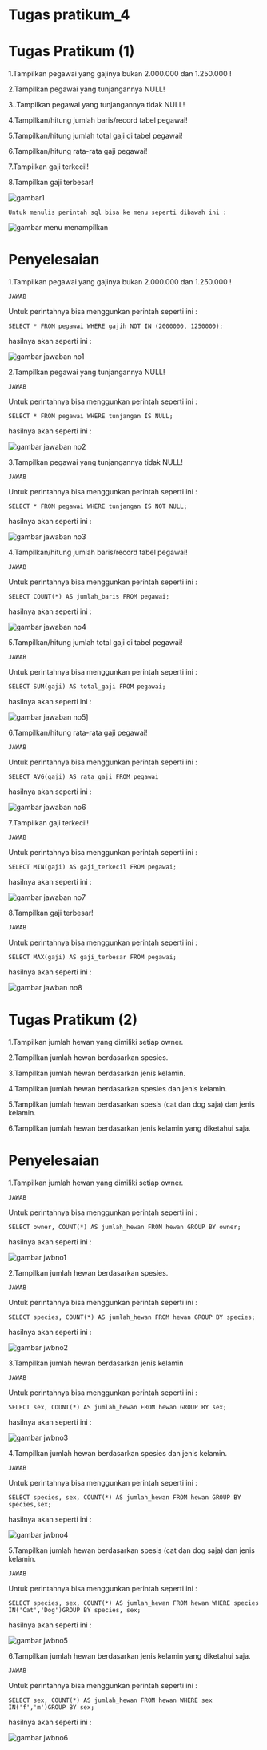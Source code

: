 # Tugas pratikum_4

# Tugas Pratikum (1)

1.Tampilkan pegawai yang gajinya bukan 2.000.000 dan 1.250.000 !

2.Tampilkan pegawai yang tunjangannya NULL!

3..Tampilkan pegawai yang tunjangannya tidak NULL!

4.Tampilkan/hitung jumlah baris/record tabel pegawai!

5.Tampilkan/hitung jumlah total gaji di tabel pegawai!

6.Tampilkan/hitung rata-rata gaji pegawai!

7.Tampilkan gaji terkecil!

8.Tampilkan gaji terbesar!


![gambar1](https://github.com/MikaelRivaldo/pratikum_4/assets/115770247/7f7a0162-ba08-40c0-890f-535b74b47507)


`Untuk menulis perintah sql bisa ke menu seperti dibawah ini : `

![gambar menu menampilkan](https://github.com/MikaelRivaldo/pratikum_4/assets/115770247/a4ea21ca-ed58-41b1-868c-bdbce979658d)


# Penyelesaian

1.Tampilkan pegawai yang gajinya bukan 2.000.000 dan 1.250.000 !

`JAWAB`

Untuk perintahnya bisa menggunkan perintah seperti ini  :

`SELECT * FROM pegawai WHERE gajih NOT IN (2000000, 1250000);`

hasilnya akan seperti ini :

![gambar jawaban no1](https://github.com/MikaelRivaldo/pratikum_4/assets/115770247/0cb432bc-c432-464b-bbdb-e54b70535222)


2.Tampilkan pegawai yang tunjangannya NULL!

`JAWAB`

Untuk perintahnya bisa menggunkan perintah seperti ini  :

`SELECT * FROM pegawai WHERE tunjangan IS NULL;`

hasilnya akan seperti ini :

![gambar jawaban no2](https://github.com/MikaelRivaldo/pratikum_4/assets/115770247/ab39858f-753c-4227-a789-121215befbac)

3.Tampilkan pegawai yang tunjangannya tidak NULL!

`JAWAB`

Untuk perintahnya bisa menggunkan perintah seperti ini  :

`SELECT * FROM pegawai WHERE tunjangan IS NOT NULL;`

 hasilnya akan seperti ini :

![gambar jawaban no3](https://github.com/MikaelRivaldo/pratikum_4/assets/115770247/84671f5f-a175-48e7-866f-2aba119d00c0)

4.Tampilkan/hitung jumlah baris/record tabel pegawai!

`JAWAB`

Untuk perintahnya bisa menggunkan perintah seperti ini  :

`SELECT COUNT(*) AS jumlah_baris FROM pegawai;`

hasilnya akan seperti ini :

![gambar jawaban no4](https://github.com/MikaelRivaldo/pratikum_4/assets/115770247/1aa41e1c-0651-48c3-bdc2-4eae4b598a40)

5.Tampilkan/hitung jumlah total gaji di tabel pegawai!

`JAWAB`

Untuk perintahnya bisa menggunkan perintah seperti ini  :

`SELECT SUM(gaji) AS total_gaji FROM pegawai;`

hasilnya akan seperti ini :

![gambar jawaban no5](https://github.com/MikaelRivaldo/pratikum_4/assets/115770247/f85ac4d1-e069-4fed-b17b-5ec9a2a0a24e)]

6.Tampilkan/hitung rata-rata gaji pegawai!

`JAWAB`

Untuk perintahnya bisa menggunkan perintah seperti ini  :

`SELECT AVG(gaji) AS rata_gaji FROM pegawai`

hasilnya akan seperti ini :

![gambar jawaban no6](https://github.com/MikaelRivaldo/pratikum_4/assets/115770247/30e6fa55-530d-4caf-948c-96d3288559b9)

7.Tampilkan gaji terkecil!

`JAWAB`

Untuk perintahnya bisa menggunkan perintah seperti ini  :

`SELECT MIN(gaji) AS gaji_terkecil FROM pegawai;`

hasilnya akan seperti ini :

![gambar jawaban no7](https://github.com/MikaelRivaldo/pratikum_4/assets/115770247/7e567935-3f0b-4dba-b701-26aa3d3c5e73)

8.Tampilkan gaji terbesar!

`JAWAB`

Untuk perintahnya bisa menggunkan perintah seperti ini  :

`SELECT MAX(gaji) AS gaji_terbesar FROM pegawai;`

hasilnya akan seperti ini :

![gambar jawban no8](https://github.com/MikaelRivaldo/pratikum_4/assets/115770247/fb27e507-9cb5-49d8-b1c3-8b657ac22f95)



# Tugas Pratikum (2)

1.Tampilkan jumlah hewan yang dimiliki setiap owner.

2.Tampilkan jumlah hewan berdasarkan spesies.

3.Tampilkan jumlah hewan berdasarkan jenis kelamin.

4.Tampilkan jumlah hewan berdasarkan spesies dan jenis kelamin.

5.Tampilkan jumlah hewan berdasarkan spesis (cat dan dog saja) dan jenis kelamin.

6.Tampilkan jumlah hewan berdasarkan jenis kelamin yang diketahui saja.

# Penyelesaian

1.Tampilkan jumlah hewan yang dimiliki setiap owner.

`JAWAB`

Untuk perintahnya bisa menggunkan perintah seperti ini  :

`SELECT owner, COUNT(*) AS jumlah_hewan FROM hewan GROUP BY owner;`

hasilnya akan seperti ini :

![gambar jwbno1](https://github.com/MikaelRivaldo/pratikum_4/assets/115770247/25b66544-9973-44b8-853b-0a253cee5707)

2.Tampilkan jumlah hewan berdasarkan spesies.

`JAWAB`

Untuk perintahnya bisa menggunkan perintah seperti ini  :

`SELECT species, COUNT(*) AS jumlah_hewan FROM hewan GROUP BY species;`

hasilnya akan seperti ini :

![gambar jwbno2](https://github.com/MikaelRivaldo/pratikum_4/assets/115770247/7e5b6166-f98f-4899-a66f-88615f5095bb)

3.Tampilkan jumlah hewan berdasarkan jenis kelamin

`JAWAB`

Untuk perintahnya bisa menggunkan perintah seperti ini  :

`SELECT sex, COUNT(*) AS jumlah_hewan FROM hewan GROUP BY sex;`

hasilnya akan seperti ini :

![gambar jwbno3](https://github.com/MikaelRivaldo/pratikum_4/assets/115770247/7264f281-6f68-46d3-a1f1-03e3fab9bae0)

4.Tampilkan jumlah hewan berdasarkan spesies dan jenis kelamin.

`JAWAB`

Untuk perintahnya bisa menggunkan perintah seperti ini  :

`SELECT species, sex, COUNT(*) AS jumlah_hewan FROM hewan GROUP BY species,sex;`

hasilnya akan seperti ini :

![gambar jwbno4](https://github.com/MikaelRivaldo/pratikum_4/assets/115770247/de00ed2c-b8f5-4f21-975e-e48d5a140b5d)


5.Tampilkan jumlah hewan berdasarkan spesis (cat dan dog saja) dan jenis kelamin.

`JAWAB`

Untuk perintahnya bisa menggunkan perintah seperti ini  :

`SELECT species, sex, COUNT(*) AS jumlah_hewan FROM hewan WHERE species IN('Cat','Dog')GROUP BY species, sex;`

hasilnya akan seperti ini :

![gambar jwbno5](https://github.com/MikaelRivaldo/pratikum_4/assets/115770247/d5b105f8-b39d-4cf6-ad09-480a5f2294d3)

6.Tampilkan jumlah hewan berdasarkan jenis kelamin yang diketahui saja.

`JAWAB`

Untuk perintahnya bisa menggunkan perintah seperti ini  :

`SELECT sex, COUNT(*) AS jumlah_hewan FROM hewan WHERE sex IN('f','m')GROUP BY sex;`

hasilnya akan seperti ini :

![gambar jwbno6](https://github.com/MikaelRivaldo/pratikum_4/assets/115770247/85f63ffc-c71e-4154-bdf3-d05d2f7f2635)
